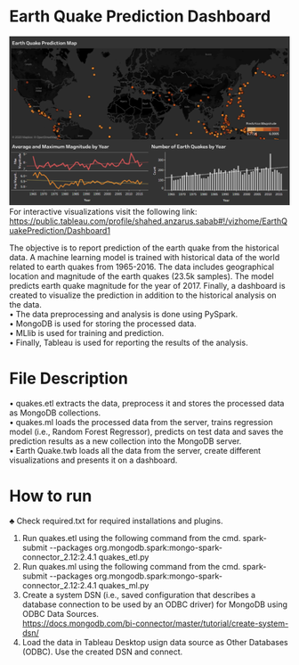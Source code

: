 # Earth Quake Prediction Dashboard
![](dashboard.PNG?raw=true)
For interactive visualizations visit the following link:
https://public.tableau.com/profile/shahed.anzarus.sabab#!/vizhome/EarthQuakePrediction/Dashboard1

The objective is to report prediction of the earth quake from the historical data. A machine learning model is trained with historical data of the world related to earth quakes from 1965-2016. The data includes geographical location and magnitude of the earth quakes (23.5k samples). The model predicts earth quake magnitude for the year of 2017. Finally, a dashboard is created to visualize the prediction in addition to the historical analysis on the data.
<br/>
• The data preprocessing and analysis is done using PySpark.<br/>
• MongoDB is used for storing the processed data.<br/>
• MLlib is used for training and prediction.<br/>
• Finally, Tableau is used for reporting the results of the analysis.<br/>

# File Description
• quakes.etl extracts the data, preprocess it and stores the processed data as MongoDB collections.<br/>
• quakes.ml loads the processed data from the server, trains regression model (i.e., Random Forest Regressor), predicts on test data and saves the prediction results as a new collection into the MongoDB server.<br/>
• Earth Quake.twb loads all the data from the server, create different visualizations and presents it on a dashboard.<br/>

# How to run
♣ Check required.txt for required installations and plugins.<br/>
1. Run quakes.etl using the following command from the cmd. 
spark-submit --packages org.mongodb.spark:mongo-spark-connector_2.12:2.4.1 quakes_etl.py<br/>
2. Run quakes.ml using the following command from the cmd.
spark-submit --packages org.mongodb.spark:mongo-spark-connector_2.12:2.4.1 quakes_ml.py<br/>
3. Create a system DSN (i.e., saved configuration that describes a database connection to be used by an ODBC driver) for MongoDB using ODBC Data Sources.<br/>
https://docs.mongodb.com/bi-connector/master/tutorial/create-system-dsn/<br/>
4. Load the data in Tableau Desktop usign data source as Other Databases (ODBC).
Use the created DSN and connect.
